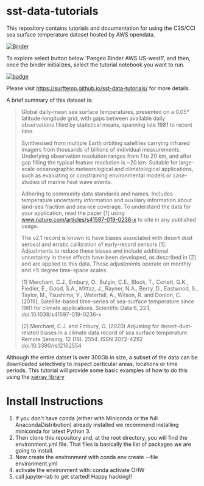 # sst-data-tutorials

This repository contains tutorials and documentation for using the C3S/CCI sea surface temperature dataset hosted by AWS opendata.

[![Binder](https://mybinder.org/badge_logo.svg)](https://mybinder.org/v2/gh/cgentemann/sst-data-tutorials/HEAD)

To explore select button below 'Pangeo Binder AWS US-west1', and then, once the binder initializes, select the tutorial notebook you want to run.

[![badge](https://img.shields.io/static/v1.svg?logo=Jupyter&label=Pangeo+Binder&message=AWS+us-west-2&color=orange)](https://aws-uswest2-binder.pangeo.io/v2/gh/pangeo-gallery/default-binder/master?urlpath=git-pull?repo=https://github.com/cgentemann/sst-data-tutorials%26amp%3Burlpath=lab/tree/sst-data-tutorials)



Please visit https://surftemp.github.io/sst-data-tutorials/ for more details.

A brief summary of this dataset is:

> Global daily-mean sea surface temperatures, presented on a 0.05° latitude-longitude grid, with gaps between available daily observations filled by statistical means, spanning late 1981 to recent time.
>
> Synthesised from multiple Earth orbiting satellites carrying infrared imagers from thousands of billions of individual measurements. Underlying observation resolution ranges from 1 to 20 km, and after gap filling the typical feature resolution is ~20 km. Suitable for large-scale oceanographic meteorological and climatological applications, such as evaluating or constraining environmental models or case-studies of marine heat wave events.
>
> Adhering to community data standards and names. Includes temperature uncertainty information and auxiliary information about land-sea fraction and sea-ice coverage. To understand the data for your application, read the paper [1] using <a href="www.nature.com/articles/s41597-019-0236-x">www.nature.com/articles/s41597-019-0236-x</a> to cite in any published usage.
>
> The v2.1 record is known to have biases associated with desert dust aerosol and erratic calibration of early-record sensors [1]. Adjustments to reduce these biases and include additional uncertainty in these effects have been developed, as described in [2] and are applied to this data. These adjustments operate on monthly and >5 degree time-space scales.
> 
> [1] Merchant, C.J., Embury, O., Bulgin, C.E., Block, T., Corlett, G.K., Fiedler, E., Good, S.A., Mittaz, J., Rayner, N.A., Berry, D., Eastwood, S., Taylor, M., Tsushima, Y., Waterfall, A., Wilson, R. and Donlon, C. (2019), Satellite-based time-series of sea-surface temperature since 1981 for climate applications. Scientific Data 6, 223, doi:10.1038/s41597-019-0236-x
>
> [2] Merchant, C.J. and Embury, O. (2020) Adjusting for desert-dust-related biases in a climate data record of sea surface temperature. Remote Sensing, 12 (16). 2554. ISSN 2072-4292 doi:10.3390/rs12162554

Although the entire datset is over 300Gb in size, a subset of the data can be downloaded selectively to inspect particular areas, locations or time periods.  This tutorial will provide some basic examples of how to do this using the [xarray library]( http://xarray.pydata.org/en/stable/)

# Install Instructions
1. If you don't have conda (either with Miniconda or the full AnacondaDistribution) already installed we recommend installing miniconda for latest Python 3.
1. Then clone this repository and, at the root directory, you will find the environment.yml file. That files is basically the list of packages we are going to install.
1. Now create the environment with conda env create --file environment.yml
1. activate the environment with: conda activate OHW
1. call jupyter-lab to get started! Happy hacking!!

